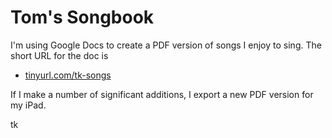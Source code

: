 # Tom's Songbook

I'm using Google Docs to create a PDF version of songs I enjoy to sing. The short URL for the doc is

- [tinyurl.com/tk-songs](https://tinyurl.com/tk-songs)

If I make a number of significant additions, I export a new PDF version for my iPad.

tk
